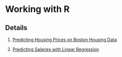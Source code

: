 # Working with R
## Details 
1. [Predicting Housing Prices on Boston Housing Data](./Housing)

2. [Predicting Salaries with Linear Regression](./Salary)
